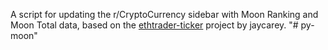 A script for updating the r/CryptoCurrency sidebar with Moon Ranking and Moon Total data, based on the [ethtrader-ticker](https://github.com/jaycarey/ethtrader-ticker) project by jaycarey.
"# py-moon" 
